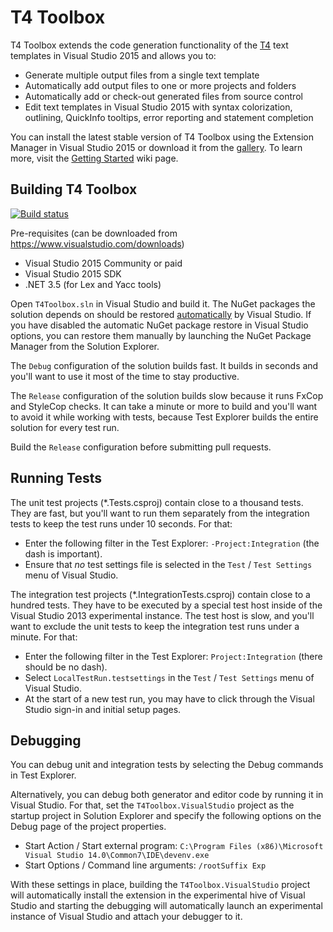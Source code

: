 # T4 Toolbox

T4 Toolbox extends the code generation functionality of the [T4](https://msdn.microsoft.com/en-us/library/bb126445.aspx) 
text templates in Visual Studio 2015 and allows you to:
- Generate multiple output files from a single text template 
- Automatically add output files to one or more projects and folders 
- Automatically add or check-out generated files from source control 
- Edit text templates in Visual Studio 2015 with syntax colorization, outlining, QuickInfo tooltips, 
error reporting and statement completion 

You can install the latest stable version of T4 Toolbox using the Extension Manager in Visual Studio 2015 or download 
it from the [gallery](https://visualstudiogallery.msdn.microsoft.com/site/search?query=T4Toolbox).
To learn more, visit the [Getting Started](http://olegsych.github.io/T4Toolbox/getting-started.html) wiki page.

## Building T4 Toolbox 

[![Build status](https://ci.appveyor.com/api/projects/status/github/olegsych/t4toolbox?branch=master&retina=true)](https://ci.appveyor.com/project/olegsych/t4toolbox/branch/master)

Pre-requisites (can be downloaded from https://www.visualstudio.com/downloads)
- Visual Studio 2015 Community or paid
- Visual Studio 2015 SDK 
- .NET 3.5 (for Lex and Yacc tools)

Open `T4Toolbox.sln` in Visual Studio and build it. The NuGet packages the solution depends on should be restored
[automatically](http://docs.nuget.org/Consume/Package-Restore) by Visual Studio. If you have disabled the automatic
NuGet package restore in Visual Studio options, you can restore them manually by launching the NuGet Package Manager 
from the Solution Explorer.

The `Debug` configuration of the solution builds fast. It builds in seconds and you'll want to use it most of the 
time to stay productive.

The `Release` configuration of the solution builds slow because it runs FxCop and StyleCop checks. It can take a minute 
or more to build and you'll want to avoid it while working with tests, because Test Explorer builds the entire solution 
for every test run. 

Build the `Release` configuration before submitting pull requests.

## Running Tests

The unit test projects (*.Tests.csproj) contain close to a thousand tests. They are fast, but you'll want to run them 
separately from the integration tests to keep the test runs under 10 seconds. For that:
- Enter the following filter in the Test Explorer: `-Project:Integration` (the dash is important).
- Ensure that _no_ test settings file is selected in the `Test` / `Test Settings` menu of Visual Studio.

The integration test projects (*.IntegrationTests.csproj) contain close to a hundred tests. They have to be executed by 
a special test host inside of the Visual Studio 2013 experimental instance. The test host is slow, and you'll 
want to exclude the unit tests to keep the integration test runs under a minute. For that:
- Enter the following filter in the Test Explorer: `Project:Integration` (there should be no dash).
- Select `LocalTestRun.testsettings` in the `Test` / `Test Settings` menu of Visual Studio.
- At the start of a new test run, you may have to click through the Visual Studio sign-in and initial setup pages.

## Debugging

You can debug unit and integration tests by selecting the Debug commands in Test Explorer. 

Alternatively, you can debug both generator and editor code by running it in Visual Studio. For that, set the 
`T4Toolbox.VisualStudio` project as the startup project in Solution Explorer and specify the following options on the 
Debug page of the project properties.
- Start Action / Start external program: ```C:\Program Files (x86)\Microsoft Visual Studio 14.0\Common7\IDE\devenv.exe```
- Start Options / Command line arguments: ```/rootSuffix Exp```

With these settings in place, building the `T4Toolbox.VisualStudio` project will automatically install the extension in the 
experimental hive of Visual Studio and starting the debugging will automatically launch an experimental instance of Visual 
Studio and attach your debugger to it.
